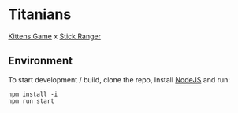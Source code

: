# Titanians

[Kittens Game](https://kittensgame.com/web/) x [Stick Ranger](https://dan-ball.jp/en/javagame/ranger/)

## Environment
To start development / build, clone the repo, Install [NodeJS](https://nodejs.org/en/) and run:
```
npm install -i
npm run start
```
